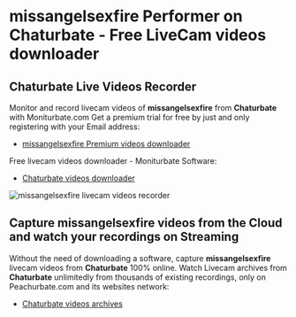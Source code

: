 # missangelsexfire Performer on Chaturbate - Free LiveCam videos downloader

## Chaturbate Live Videos Recorder

Monitor and record livecam videos of **missangelsexfire** from **Chaturbate** with Moniturbate.com
Get a premium trial for free by just and only registering with your Email address:
* [missangelsexfire Premium videos downloader](https://moniturbate.com/request-demo-licence-key.html)

Free livecam videos downloader - Moniturbate Software:
* [Chaturbate videos downloader](https://moniturbate.com/moniturbate-download-software.html)

![missangelsexfire livecam videos recorder](https://peachurnet.com/templates/moniturbate-software.png)


## Capture missangelsexfire videos from the Cloud and watch your recordings on Streaming

Without the need of downloading a software, capture **missangelsexfire** livecam videos from **Chaturbate** 100% online.
Watch Livecam archives from **Chaturbate** unlimitedly from thousands of existing recordings, only on Peachurbate.com and its websites network:
* [Chaturbate videos archives](https://peachurnet.com/)